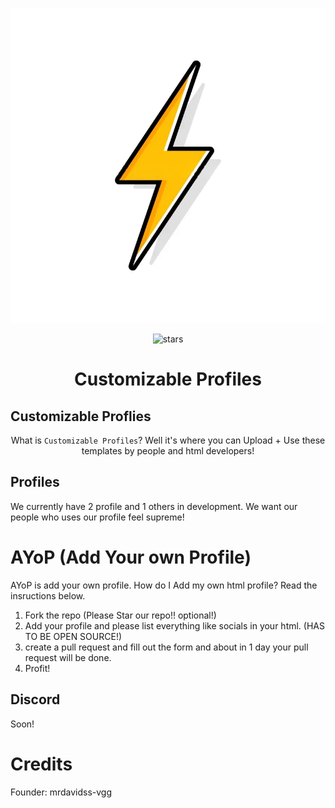 <p align="center">
   <img alt="Customizable Profiles Icon" src="https://raw.githubusercontent.com/mrdavidss-vgg/assets/refs/heads/main/IMG_3158.png">
</p>
<p align="center">
   <img alt="stars" src="https://img.shields.io/github/stars/customizableproflies/profiles">
<br>
</p>

<h1 align="center">Customizable Profiles</h1>

## Customizable Proflies
<p align="center">What is <code>Customizable Profiles</code>? Well it's where you can Upload + Use these templates by people and html developers!</p>

## Profiles
We currently have 2 profile and 1 others in development.
We want our people who uses our profile feel supreme!

# AYoP (Add Your own Profile)
AYoP is add your own profile. How do I Add my own html profile? Read the insructions below.

1. Fork the repo (Please Star our repo!! optional!)
2. Add your profile and please list everything like socials in your html. (HAS TO BE OPEN SOURCE!)
3. create a pull request and fill out the form and about in 1 day your pull request will be done.
4. Profit! 

## Discord
Soon!

# Credits
Founder: mrdavidss-vgg
